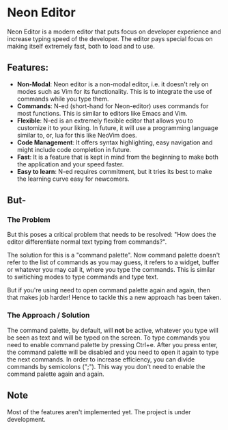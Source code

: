 # Neon Editor

Neon Editor is a modern editor that puts focus on developer experience and increase typing speed of the developer. The editor pays special focus on making itself extremely fast, both to load and to use.

## Features:

* **Non-Modal**: Neon editor is a non-modal editor, i.e. it doesn't rely on modes such as Vim for its functionality. This is to integrate the use of commands while you type them. 
* **Commands**: N-ed (short-hand for Neon-editor) uses commands for most functions. This is similar to editors like Emacs and Vim.
* **Flexible**: N-ed is an extremely flexible editor that allows you to customize it to your liking. In future, it will use a programming language similar to, or, lua for this like NeoVim does.
* **Code Management**: It offers syntax highlighting, easy navigation and might include code completion in future.
* **Fast**: It is a feature that is kept in mind from the beginning to make both the application and your speed faster.
* **Easy to learn**: N-ed requires commitment, but it tries its best to make the learning curve easy for newcomers.

## But-

### The Problem

But this poses a critical problem that needs to be resolved: "How does the editor differentiate normal text typing from commands?".

The solution for this is a "command palette". Now command palette doesn't refer to the list of commands as you may guess, it refers to a widget, buffer or whatever you may call it, where you type the commands. This is similar to switiching modes to type commands and type text.

But if you're using need to open command palette again and again, then that makes job harder! Hence to tackle this a new approach has been taken.

### The Approach / Solution

The command palette, by default, will **not** be active, whatever you type will be seen as text and will be typed on the screen. To type commands you need to enable command palette by pressing Ctrl+e. After you press enter, the command palette will be disabled and you need to open it again to type the next commands.
In order to increase efficiency, you can divide commands by semicolons (";"). This way you don't need to enable the command palette again and again.

## Note

Most of the features aren't implemented yet. The project is under development.
